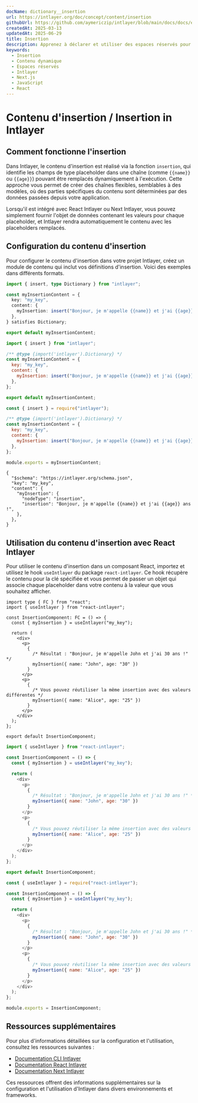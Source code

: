 ```yaml
---
docName: dictionary__insertion
url: https://intlayer.org/doc/concept/content/insertion
githubUrl: https://github.com/aymericzip/intlayer/blob/main/docs/docs/en/dictionary/insertion.md
createdAt: 2025-03-13
updatedAt: 2025-06-29
title: Insertion
description: Apprenez à déclarer et utiliser des espaces réservés pour l'insertion dans votre contenu. Cette documentation vous guide à travers les étapes pour insérer dynamiquement des valeurs dans des structures de contenu prédéfinies.
keywords:
  - Insertion
  - Contenu dynamique
  - Espaces réservés
  - Intlayer
  - Next.js
  - JavaScript
  - React
---
```


# Contenu d'insertion / Insertion in Intlayer

## Comment fonctionne l'insertion

Dans Intlayer, le contenu d'insertion est réalisé via la fonction `insertion`, qui identifie les champs de type placeholder dans une chaîne (comme `{{name}}` ou `{{age}}`) pouvant être remplacés dynamiquement à l'exécution. Cette approche vous permet de créer des chaînes flexibles, semblables à des modèles, où des parties spécifiques du contenu sont déterminées par des données passées depuis votre application.

Lorsqu'il est intégré avec React Intlayer ou Next Intlayer, vous pouvez simplement fournir l'objet de données contenant les valeurs pour chaque placeholder, et Intlayer rendra automatiquement le contenu avec les placeholders remplacés.

## Configuration du contenu d'insertion

Pour configurer le contenu d'insertion dans votre projet Intlayer, créez un module de contenu qui inclut vos définitions d'insertion. Voici des exemples dans différents formats.

```typescript fileName="**/*.content.ts" contentDeclarationFormat="typescript"
import { insert, type Dictionary } from "intlayer";

const myInsertionContent = {
  key: "my_key",
  content: {
    myInsertion: insert("Bonjour, je m'appelle {{name}} et j'ai {{age}} ans !"),
  },
} satisfies Dictionary;

export default myInsertionContent;
```

```javascript fileName="**/*.content.mjs" contentDeclarationFormat="esm"
import { insert } from "intlayer";

/** @type {import('intlayer').Dictionary} */
const myInsertionContent = {
  key: "my_key",
  content: {
    myInsertion: insert("Bonjour, je m'appelle {{name}} et j'ai {{age}} ans !"),
  },
};

export default myInsertionContent;
```

```javascript fileName="**/*.content.cjs" contentDeclarationFormat="commonjs"
const { insert } = require("intlayer");

/** @type {import('intlayer').Dictionary} */
const myInsertionContent = {
  key: "my_key",
  content: {
    myInsertion: insert("Bonjour, je m'appelle {{name}} et j'ai {{age}} ans !"),
  },
};

module.exports = myInsertionContent;
```

```json5 fileName="**/*.content.json" contentDeclarationFormat="json"
{
  "$schema": "https://intlayer.org/schema.json",
  "key": "my_key",
  "content": {
    "myInsertion": {
      "nodeType": "insertion",
      "insertion": "Bonjour, je m'appelle {{name}} et j'ai {{age}} ans !",
    },
  },
}
```

## Utilisation du contenu d'insertion avec React Intlayer

Pour utiliser le contenu d'insertion dans un composant React, importez et utilisez le hook `useIntlayer` du package `react-intlayer`. Ce hook récupère le contenu pour la clé spécifiée et vous permet de passer un objet qui associe chaque placeholder dans votre contenu à la valeur que vous souhaitez afficher.

```tsx fileName="**/*.tsx" codeFormat="typescript"
import type { FC } from "react";
import { useIntlayer } from "react-intlayer";

const InsertionComponent: FC = () => {
  const { myInsertion } = useIntlayer("my_key");

  return (
    <div>
      <p>
        {
          /* Résultat : "Bonjour, je m'appelle John et j'ai 30 ans !" */
          myInsertion({ name: "John", age: "30" })
        }
      </p>
      <p>
        {
          /* Vous pouvez réutiliser la même insertion avec des valeurs différentes */
          myInsertion({ name: "Alice", age: "25" })
        }
      </p>
    </div>
  );
};

export default InsertionComponent;
```

```javascript fileName="**/*.mjx" codeFormat="esm"
import { useIntlayer } from "react-intlayer";

const InsertionComponent = () => {
  const { myInsertion } = useIntlayer("my_key");

  return (
    <div>
      <p>
        {
          /* Résultat : "Bonjour, je m'appelle John et j'ai 30 ans !" */
          myInsertion({ name: "John", age: "30" })
        }
      </p>
      <p>
        {
          /* Vous pouvez réutiliser la même insertion avec des valeurs différentes */
          myInsertion({ name: "Alice", age: "25" })
        }
      </p>
    </div>
  );
};

export default InsertionComponent;
```

```javascript fileName="**/*.cjs" codeFormat="commonjs"
const { useIntlayer } = require("react-intlayer");

const InsertionComponent = () => {
  const { myInsertion } = useIntlayer("my_key");

  return (
    <div>
      <p>
        {
          /* Résultat : "Bonjour, je m'appelle John et j'ai 30 ans !" */
          myInsertion({ name: "John", age: "30" })
        }
      </p>
      <p>
        {
          /* Vous pouvez réutiliser la même insertion avec des valeurs différentes */
          myInsertion({ name: "Alice", age: "25" })
        }
      </p>
    </div>
  );
};

module.exports = InsertionComponent;
```

## Ressources supplémentaires

Pour plus d'informations détaillées sur la configuration et l'utilisation, consultez les ressources suivantes :

- [Documentation CLI Intlayer](https://github.com/aymericzip/intlayer/blob/main/docs/docs/fr/intlayer_cli.md)
- [Documentation React Intlayer](https://github.com/aymericzip/intlayer/blob/main/docs/docs/fr/intlayer_with_create_react_app.md)
- [Documentation Next Intlayer](https://github.com/aymericzip/intlayer/blob/main/docs/docs/fr/intlayer_with_nextjs_15.md)

Ces ressources offrent des informations supplémentaires sur la configuration et l'utilisation d'Intlayer dans divers environnements et frameworks.

